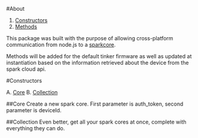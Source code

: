 #About

1. [Constructors](#Constructors)
2. [Methods](#Methods)

This package was built with the purpose of allowing cross-platform communication from node.js to a [sparkcore](http://docs.spark.io/#/api).

Methods will be added for the default tinker firmware as well as updated at instantiation based on the information retrieved about the device from the spark cloud api.

#Constructors

A. [Core](#Core)
B. [Collection](#Collection)

##Core
Create a new spark core. First parameter is auth_token, second parameter is deviceId.

##Collection
Even better, get all your spark cores at once, complete with everything they can do.

